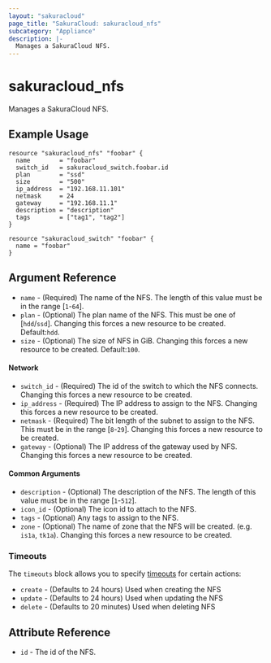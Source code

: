 ```yaml
---
layout: "sakuracloud"
page_title: "SakuraCloud: sakuracloud_nfs"
subcategory: "Appliance"
description: |-
  Manages a SakuraCloud NFS.
---
```


# sakuracloud_nfs

Manages a SakuraCloud NFS.

## Example Usage

```hcl
resource "sakuracloud_nfs" "foobar" {
  name        = "foobar"
  switch_id   = sakuracloud_switch.foobar.id
  plan        = "ssd"
  size        = "500"
  ip_address  = "192.168.11.101"
  netmask     = 24
  gateway     = "192.168.11.1"
  description = "description"
  tags        = ["tag1", "tag2"]
}

resource "sakuracloud_switch" "foobar" {
  name = "foobar"
}
```

## Argument Reference

* `name` - (Required) The name of the NFS. The length of this value must be in the range [`1`-`64`].
* `plan` - (Optional) The plan name of the NFS. This must be one of [`hdd`/`ssd`]. Changing this forces a new resource to be created. Default:`hdd`.
* `size` - (Optional) The size of NFS in GiB. Changing this forces a new resource to be created. Default:`100`.

#### Network

* `switch_id` - (Required) The id of the switch to which the NFS connects. Changing this forces a new resource to be created.
* `ip_address` - (Required) The IP address to assign to the NFS. Changing this forces a new resource to be created.
* `netmask` - (Required) The bit length of the subnet to assign to the NFS. This must be in the range [`8`-`29`]. Changing this forces a new resource to be created.
* `gateway` - (Optional) The IP address of the gateway used by NFS. Changing this forces a new resource to be created.

#### Common Arguments

* `description` - (Optional) The description of the NFS. The length of this value must be in the range [`1`-`512`].
* `icon_id` - (Optional) The icon id to attach to the NFS.
* `tags` - (Optional) Any tags to assign to the NFS.
* `zone` - (Optional) The name of zone that the NFS will be created. (e.g. `is1a`, `tk1a`). Changing this forces a new resource to be created.

### Timeouts

The `timeouts` block allows you to specify [timeouts](https://www.terraform.io/docs/configuration/resources.html#operation-timeouts) for certain actions:

* `create` - (Defaults to 24 hours) Used when creating the NFS
* `update` - (Defaults to 24 hours) Used when updating the NFS
* `delete` - (Defaults to 20 minutes) Used when deleting NFS

## Attribute Reference

* `id` - The id of the NFS.

